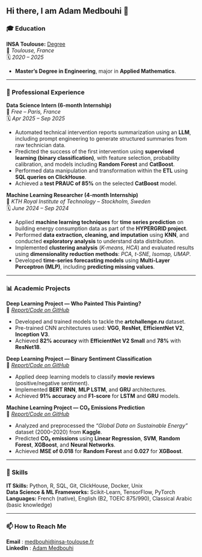 ## Hi there, I am Adam Medbouhi 👋


### 🎓 Education

**INSA Toulouse:** [Degree](https://drive.google.com/file/d/1xddY0Gmky-yK_A5ewOrOfZsxWZpbZ1l8/view?usp=sharing)  
📍 *Toulouse, France*  
🗓️ *2020 – 2025*  

- **Master’s Degree in Engineering**, major in **Applied Mathematics**.  

---

### 💼 Professional Experience

**Data Science Intern (6-month Internship)**  
📍 *Free – Paris, France*  
🗓️ *Apr 2025 – Sep 2025*  

- Automated technical intervention reports summarization using an **LLM**, including prompt engineering to generate structured summaries from raw technician data.  
- Predicted the success of the first intervention using **supervised learning (binary classification)**, with feature selection, probability calibration, and models including **Random Forest** and **CatBoost**.  
- Performed data manipulation and transformation within the **ETL** using **SQL queries on ClickHouse**.  
- Achieved a **test PRAUC of 85%** on the selected **CatBoost** model.  



**Machine Learning Researcher (4-month Internship)**  
📍 *KTH Royal Institute of Technology – Stockholm, Sweden*  
🗓️ *June 2024 – Sep 2024*  

- Applied **machine learning techniques** for **time series prediction** on building energy consumption data as part of the **HYPERGRID project**.  
- Performed **data extraction, cleaning, and imputation** using **KNN**, and conducted **exploratory analysis** to understand data distribution.  
- Implemented **clustering analysis** (*K-means, HCA*) and evaluated results using **dimensionality reduction methods**: *PCA, t-SNE, Isomap, UMAP*.  
- Developed **time-series forecasting models** using **Multi-Layer Perceptron (MLP)**, including **predicting missing values**.  

---

### 📊 Academic Projects

**Deep Learning Project — Who Painted This Painting?**  
📄 *[Report/Code on GitHub](https://github.com/adammed31/High_Dimensional_and_Deep_Learning_projects/tree/main/project_CNN)*  

- Developed and trained models to tackle the **artchallenge.ru** dataset.  
- Pre-trained CNN architectures used: **VGG**, **ResNet**, **EfficientNet V2**, **Inception V3**.  
- Achieved **82% accuracy** with **EfficientNet V2 Small** and **78%** with **ResNet18**.  


**Deep Learning Project — Binary Sentiment Classification**  
📄 *[Report/Code on GitHub](https://github.com/adammed31/High_Dimensional_and_Deep_Learning_projects/tree/main/project_RNN)*  

- Applied deep learning models to classify **movie reviews** (positive/negative sentiment).  
- Implemented **BERT RNN**, **MLP LSTM**, and **GRU** architectures.  
- Achieved **91% accuracy** and **F1-score** for **LSTM** and **GRU** models.  


**Machine Learning Project — CO₂ Emissions Prediction**  
📄 *[Report/Code on GitHub](https://github.com/adammed31/ml-CO2-emission-prediction)*  

- Analyzed and preprocessed the *“Global Data on Sustainable Energy”* dataset (2000–2020) from **Kaggle**.  
- Predicted **CO₂ emissions** using **Linear Regression**, **SVM**, **Random Forest**, **XGBoost**, and **Neural Networks**.  
- Achieved **MSE of 0.018** for **Random Forest** and **0.027** for **XGBoost**.  

---

### 🚀 Skills

**IT Skills:** Python, R, SQL, Git, ClickHouse, Docker, Unix  
**Data Science & ML Frameworks:** Scikit-Learn, TensorFlow, PyTorch  
**Languages:** French (native), English (B2, TOEIC 875/990), Classical Arabic (basic knowledge)

---
### 📫 How to Reach Me

**Email** : [medbouhi@insa-toulouse.fr](mailto:medbouhi@insa-toulouse.fr)  
**LinkedIn** : [Adam Medbouhi](www.linkedin.com/in/adam-medbouhi)
<!--
**adammed31/adammed31** is a ✨ _special_ ✨ repository because its `README.md` (this file) appears on your GitHub profile.

Here are some ideas to get you started:

- 🔭 I’m currently working on ...
- 🌱 I’m currently learning ...
- 👯 I’m looking to collaborate on ...
- 🤔 I’m looking for help with ...
- 💬 Ask me about ...
- 📫 How to reach me: ...
- 😄 Pronouns: ...
- ⚡ Fun fact: ...
-->
